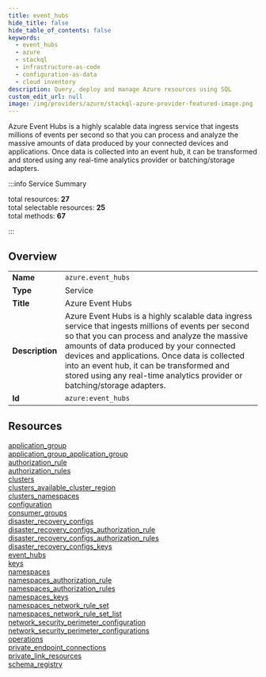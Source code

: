```yaml
---
title: event_hubs
hide_title: false
hide_table_of_contents: false
keywords:
  - event_hubs
  - azure
  - stackql
  - infrastructure-as-code
  - configuration-as-data
  - cloud inventory
description: Query, deploy and manage Azure resources using SQL
custom_edit_url: null
image: /img/providers/azure/stackql-azure-provider-featured-image.png
---
```


Azure Event Hubs is a highly scalable data ingress service that ingests millions of events per second so that you can process and analyze the massive amounts of data produced by your connected devices and applications. Once data is collected into an event hub, it can be transformed and stored using any real-time analytics provider or batching/storage adapters.  
    
:::info Service Summary

<div class="row">
<div class="providerDocColumn">
<span>total resources:&nbsp;<b>27</b></span><br />
<span>total selectable resources:&nbsp;<b>25</b></span><br />
<span>total methods:&nbsp;<b>67</b></span><br />
</div>
</div>

:::

## Overview
<table><tbody>
<tr><td><b>Name</b></td><td><code>azure.event_hubs</code></td></tr>
<tr><td><b>Type</b></td><td>Service</td></tr>
<tr><td><b>Title</b></td><td>Azure Event Hubs</td></tr>
<tr><td><b>Description</b></td><td>Azure Event Hubs is a highly scalable data ingress service that ingests millions of events per second so that you can process and analyze the massive amounts of data produced by your connected devices and applications. Once data is collected into an event hub, it can be transformed and stored using any real-time analytics provider or batching/storage adapters.</td></tr>
<tr><td><b>Id</b></td><td><code>azure:event_hubs</code></td></tr>
</tbody></table>

## Resources
<div class="row">
<div class="providerDocColumn">
<a href="/providers/azure/event_hubs/application_group/">application_group</a><br />
<a href="/providers/azure/event_hubs/application_group_application_group/">application_group_application_group</a><br />
<a href="/providers/azure/event_hubs/authorization_rule/">authorization_rule</a><br />
<a href="/providers/azure/event_hubs/authorization_rules/">authorization_rules</a><br />
<a href="/providers/azure/event_hubs/clusters/">clusters</a><br />
<a href="/providers/azure/event_hubs/clusters_available_cluster_region/">clusters_available_cluster_region</a><br />
<a href="/providers/azure/event_hubs/clusters_namespaces/">clusters_namespaces</a><br />
<a href="/providers/azure/event_hubs/configuration/">configuration</a><br />
<a href="/providers/azure/event_hubs/consumer_groups/">consumer_groups</a><br />
<a href="/providers/azure/event_hubs/disaster_recovery_configs/">disaster_recovery_configs</a><br />
<a href="/providers/azure/event_hubs/disaster_recovery_configs_authorization_rule/">disaster_recovery_configs_authorization_rule</a><br />
<a href="/providers/azure/event_hubs/disaster_recovery_configs_authorization_rules/">disaster_recovery_configs_authorization_rules</a><br />
<a href="/providers/azure/event_hubs/disaster_recovery_configs_keys/">disaster_recovery_configs_keys</a><br />
<a href="/providers/azure/event_hubs/event_hubs/">event_hubs</a><br />
</div>
<div class="providerDocColumn">
<a href="/providers/azure/event_hubs/keys/">keys</a><br />
<a href="/providers/azure/event_hubs/namespaces/">namespaces</a><br />
<a href="/providers/azure/event_hubs/namespaces_authorization_rule/">namespaces_authorization_rule</a><br />
<a href="/providers/azure/event_hubs/namespaces_authorization_rules/">namespaces_authorization_rules</a><br />
<a href="/providers/azure/event_hubs/namespaces_keys/">namespaces_keys</a><br />
<a href="/providers/azure/event_hubs/namespaces_network_rule_set/">namespaces_network_rule_set</a><br />
<a href="/providers/azure/event_hubs/namespaces_network_rule_set_list/">namespaces_network_rule_set_list</a><br />
<a href="/providers/azure/event_hubs/network_security_perimeter_configuration/">network_security_perimeter_configuration</a><br />
<a href="/providers/azure/event_hubs/network_security_perimeter_configurations/">network_security_perimeter_configurations</a><br />
<a href="/providers/azure/event_hubs/operations/">operations</a><br />
<a href="/providers/azure/event_hubs/private_endpoint_connections/">private_endpoint_connections</a><br />
<a href="/providers/azure/event_hubs/private_link_resources/">private_link_resources</a><br />
<a href="/providers/azure/event_hubs/schema_registry/">schema_registry</a><br />
</div>
</div>
